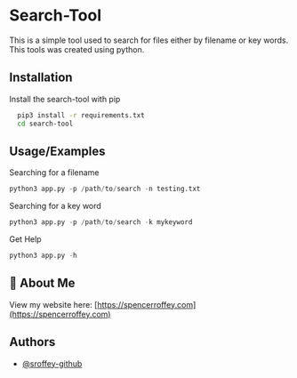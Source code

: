 
# Search-Tool

This is a simple tool used to search for files either by filename or key words.
This tools was created using python.

## Installation

Install the search-tool with pip

```bash
  pip3 install -r requirements.txt
  cd search-tool
```
    
## Usage/Examples

Searching for a filename

```python
python3 app.py -p /path/to/search -n testing.txt
```

Searching for a key word
```python
python3 app.py -p /path/to/search -k mykeyword
```
Get Help
```python
python3 app.py -h
```

## 🚀 About Me
View my website here: [https://spencerroffey.com](https://spencerroffey.com)


## Authors

- [@sroffey-github](https://www.github.com/sroffey-github)

